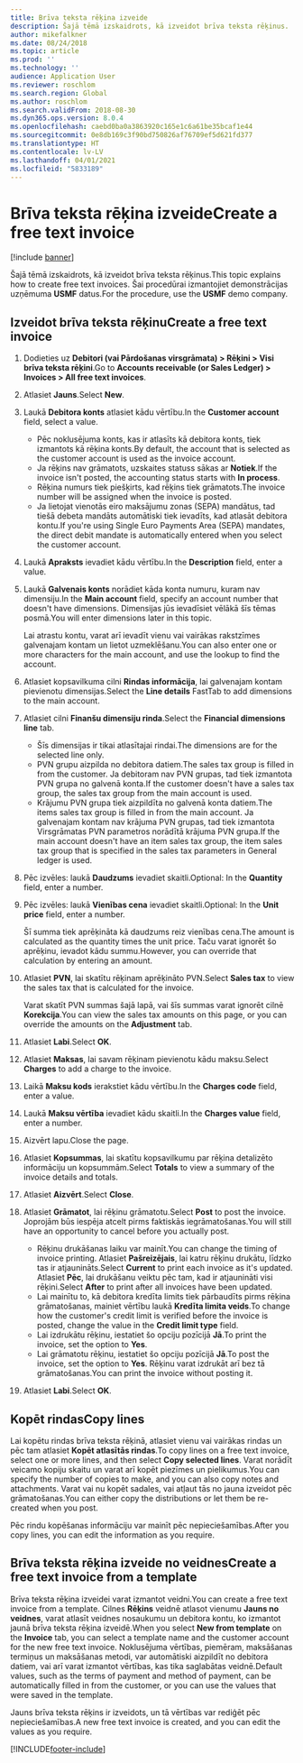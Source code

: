 ```yaml
---
title: Brīva teksta rēķina izveide
description: Šajā tēmā izskaidrots, kā izveidot brīva teksta rēķinus.
author: mikefalkner
ms.date: 08/24/2018
ms.topic: article
ms.prod: ''
ms.technology: ''
audience: Application User
ms.reviewer: roschlom
ms.search.region: Global
ms.author: roschlom
ms.search.validFrom: 2018-08-30
ms.dyn365.ops.version: 8.0.4
ms.openlocfilehash: caebd0ba0a3863920c165e1c6a61be35bcaf1e44
ms.sourcegitcommit: 0e8db169c3f90bd750826af76709ef5d621fd377
ms.translationtype: HT
ms.contentlocale: lv-LV
ms.lasthandoff: 04/01/2021
ms.locfileid: "5833189"
---
```

# <a name="create-a-free-text-invoice"></a><span data-ttu-id="a7b74-103">Brīva teksta rēķina izveide</span><span class="sxs-lookup"><span data-stu-id="a7b74-103">Create a free text invoice</span></span>

[!include [banner](../includes/banner.md)]

<span data-ttu-id="a7b74-104">Šajā tēmā izskaidrots, kā izveidot brīva teksta rēķinus.</span><span class="sxs-lookup"><span data-stu-id="a7b74-104">This topic explains how to create free text invoices.</span></span> <span data-ttu-id="a7b74-105">Šai procedūrai izmantojiet demonstrācijas uzņēmuma **USMF** datus.</span><span class="sxs-lookup"><span data-stu-id="a7b74-105">For the procedure, use the **USMF** demo company.</span></span>

## <a name="create-a-free-text-invoice"></a><span data-ttu-id="a7b74-106">Izveidot brīva teksta rēķinu</span><span class="sxs-lookup"><span data-stu-id="a7b74-106">Create a free text invoice</span></span>

1. <span data-ttu-id="a7b74-107">Dodieties uz **Debitori (vai Pārdošanas virsgrāmata) \> Rēķini \> Visi brīva teksta rēķini**.</span><span class="sxs-lookup"><span data-stu-id="a7b74-107">Go to **Accounts receivable (or Sales Ledger) \> Invoices \> All free text invoices**.</span></span>
2. <span data-ttu-id="a7b74-108">Atlasiet **Jauns**.</span><span class="sxs-lookup"><span data-stu-id="a7b74-108">Select **New**.</span></span>
3. <span data-ttu-id="a7b74-109">Laukā **Debitora konts** atlasiet kādu vērtību.</span><span class="sxs-lookup"><span data-stu-id="a7b74-109">In the **Customer account** field, select a value.</span></span>

    * <span data-ttu-id="a7b74-110">Pēc noklusējuma konts, kas ir atlasīts kā debitora konts, tiek izmantots kā rēķina konts.</span><span class="sxs-lookup"><span data-stu-id="a7b74-110">By default, the account that is selected as the customer account is used as the invoice account.</span></span>
    * <span data-ttu-id="a7b74-111">Ja rēķins nav grāmatots, uzskaites statuss sākas ar **Notiek**.</span><span class="sxs-lookup"><span data-stu-id="a7b74-111">If the invoice isn't posted, the accounting status starts with **In process**.</span></span>
    * <span data-ttu-id="a7b74-112">Rēķina numurs tiek piešķirts, kad rēķins tiek grāmatots.</span><span class="sxs-lookup"><span data-stu-id="a7b74-112">The invoice number will be assigned when the invoice is posted.</span></span>
    * <span data-ttu-id="a7b74-113">Ja lietojat vienotās eiro maksājumu zonas (SEPA) mandātus, tad tiešā debeta mandāts automātiski tiek ievadīts, kad atlasāt debitora kontu.</span><span class="sxs-lookup"><span data-stu-id="a7b74-113">If you're using Single Euro Payments Area (SEPA) mandates, the direct debit mandate is automatically entered when you select the customer account.</span></span>

4. <span data-ttu-id="a7b74-114">Laukā **Apraksts** ievadiet kādu vērtību.</span><span class="sxs-lookup"><span data-stu-id="a7b74-114">In the **Description** field, enter a value.</span></span>
5. <span data-ttu-id="a7b74-115">Laukā **Galvenais konts** norādiet kāda konta numuru, kuram nav dimensiju.</span><span class="sxs-lookup"><span data-stu-id="a7b74-115">In the **Main account** field, specify an account number that doesn't have dimensions.</span></span> <span data-ttu-id="a7b74-116">Dimensijas jūs ievadīsiet vēlākā šīs tēmas posmā.</span><span class="sxs-lookup"><span data-stu-id="a7b74-116">You will enter dimensions later in this topic.</span></span>

    <span data-ttu-id="a7b74-117">Lai atrastu kontu, varat arī ievadīt vienu vai vairākas rakstzīmes galvenajam kontam un lietot uzmeklēšanu.</span><span class="sxs-lookup"><span data-stu-id="a7b74-117">You can also enter one or more characters for the main account, and use the lookup to find the account.</span></span>

6. <span data-ttu-id="a7b74-118">Atlasiet kopsavilkuma cilni **Rindas informācija**, lai galvenajam kontam pievienotu dimensijas.</span><span class="sxs-lookup"><span data-stu-id="a7b74-118">Select the **Line details** FastTab to add dimensions to the main account.</span></span>
7. <span data-ttu-id="a7b74-119">Atlasiet cilni **Finanšu dimensiju rinda**.</span><span class="sxs-lookup"><span data-stu-id="a7b74-119">Select the **Financial dimensions line** tab.</span></span>

    * <span data-ttu-id="a7b74-120">Šīs dimensijas ir tikai atlasītajai rindai.</span><span class="sxs-lookup"><span data-stu-id="a7b74-120">The dimensions are for the selected line only.</span></span>
    * <span data-ttu-id="a7b74-121">PVN grupu aizpilda no debitora datiem.</span><span class="sxs-lookup"><span data-stu-id="a7b74-121">The sales tax group is filled in from the customer.</span></span> <span data-ttu-id="a7b74-122">Ja debitoram nav PVN grupas, tad tiek izmantota PVN grupa no galvenā konta.</span><span class="sxs-lookup"><span data-stu-id="a7b74-122">If the customer doesn't have a sales tax group, the sales tax group from the main account is used.</span></span>
    * <span data-ttu-id="a7b74-123">Krājumu PVN grupa tiek aizpildīta no galvenā konta datiem.</span><span class="sxs-lookup"><span data-stu-id="a7b74-123">The items sales tax group is filled in from the main account.</span></span> <span data-ttu-id="a7b74-124">Ja galvenajam kontam nav krājuma PVN grupas, tad tiek izmantota Virsgrāmatas PVN parametros norādītā krājuma PVN grupa.</span><span class="sxs-lookup"><span data-stu-id="a7b74-124">If the main account doesn't have an item sales tax group, the item sales tax group that is specified in the sales tax parameters in General ledger is used.</span></span>

8. <span data-ttu-id="a7b74-125">Pēc izvēles: laukā **Daudzums** ievadiet skaitli.</span><span class="sxs-lookup"><span data-stu-id="a7b74-125">Optional: In the **Quantity** field, enter a number.</span></span>
9. <span data-ttu-id="a7b74-126">Pēc izvēles: laukā **Vienības cena** ievadiet skaitli.</span><span class="sxs-lookup"><span data-stu-id="a7b74-126">Optional: In the **Unit price** field, enter a number.</span></span>

    <span data-ttu-id="a7b74-127">Šī summa tiek aprēķināta kā daudzums reiz vienības cena.</span><span class="sxs-lookup"><span data-stu-id="a7b74-127">The amount is calculated as the quantity times the unit price.</span></span> <span data-ttu-id="a7b74-128">Taču varat ignorēt šo aprēķinu, ievadot kādu summu.</span><span class="sxs-lookup"><span data-stu-id="a7b74-128">However, you can override that calculation by entering an amount.</span></span>

10. <span data-ttu-id="a7b74-129">Atlasiet **PVN**, lai skatītu rēķinam aprēķināto PVN.</span><span class="sxs-lookup"><span data-stu-id="a7b74-129">Select **Sales tax** to view the sales tax that is calculated for the invoice.</span></span>

    <span data-ttu-id="a7b74-130">Varat skatīt PVN summas šajā lapā, vai šīs summas varat ignorēt cilnē **Korekcija**.</span><span class="sxs-lookup"><span data-stu-id="a7b74-130">You can view the sales tax amounts on this page, or you can override the amounts on the **Adjustment** tab.</span></span>

11. <span data-ttu-id="a7b74-131">Atlasiet **Labi**.</span><span class="sxs-lookup"><span data-stu-id="a7b74-131">Select **OK**.</span></span>
12. <span data-ttu-id="a7b74-132">Atlasiet **Maksas**, lai savam rēķinam pievienotu kādu maksu.</span><span class="sxs-lookup"><span data-stu-id="a7b74-132">Select **Charges** to add a charge to the invoice.</span></span>
13. <span data-ttu-id="a7b74-133">Laikā **Maksu kods** ierakstiet kādu vērtību.</span><span class="sxs-lookup"><span data-stu-id="a7b74-133">In the **Charges code** field, enter a value.</span></span>
14. <span data-ttu-id="a7b74-134">Laukā **Maksu vērtība** ievadiet kādu skaitli.</span><span class="sxs-lookup"><span data-stu-id="a7b74-134">In the **Charges value** field, enter a number.</span></span>
15. <span data-ttu-id="a7b74-135">Aizvērt lapu.</span><span class="sxs-lookup"><span data-stu-id="a7b74-135">Close the page.</span></span>
16. <span data-ttu-id="a7b74-136">Atlasiet **Kopsummas**, lai skatītu kopsavilkumu par rēķina detalizēto informāciju un kopsummām.</span><span class="sxs-lookup"><span data-stu-id="a7b74-136">Select **Totals** to view a summary of the invoice details and totals.</span></span>
17. <span data-ttu-id="a7b74-137">Atlasiet **Aizvērt**.</span><span class="sxs-lookup"><span data-stu-id="a7b74-137">Select **Close**.</span></span>
18. <span data-ttu-id="a7b74-138">Atlasiet **Grāmatot**, lai rēķinu grāmatotu.</span><span class="sxs-lookup"><span data-stu-id="a7b74-138">Select **Post** to post the invoice.</span></span> <span data-ttu-id="a7b74-139">Joprojām būs iespēja atcelt pirms faktiskās iegrāmatošanas.</span><span class="sxs-lookup"><span data-stu-id="a7b74-139">You will still have an opportunity to cancel before you actually post.</span></span>

    * <span data-ttu-id="a7b74-140">Rēķinu drukāšanas laiku var mainīt.</span><span class="sxs-lookup"><span data-stu-id="a7b74-140">You can change the timing of invoice printing.</span></span> <span data-ttu-id="a7b74-141">Atlasiet **Pašreizējais**, lai katru rēķinu drukātu, līdzko tas ir atjaunināts.</span><span class="sxs-lookup"><span data-stu-id="a7b74-141">Select **Current** to print each invoice as it's updated.</span></span> <span data-ttu-id="a7b74-142">Atlasiet **Pēc**, lai drukāšanu veiktu pēc tam, kad ir atjaunināti visi rēķini.</span><span class="sxs-lookup"><span data-stu-id="a7b74-142">Select **After** to print after all invoices have been updated.</span></span>
    * <span data-ttu-id="a7b74-143">Lai mainītu to, kā debitora kredīta limits tiek pārbaudīts pirms rēķina grāmatošanas, mainiet vērtību laukā **Kredīta limita veids**.</span><span class="sxs-lookup"><span data-stu-id="a7b74-143">To change how the customer's credit limit is verified before the invoice is posted, change the value in the **Credit limit type** field.</span></span>
    * <span data-ttu-id="a7b74-144">Lai izdrukātu rēķinu, iestatiet šo opciju pozīcijā **Jā**.</span><span class="sxs-lookup"><span data-stu-id="a7b74-144">To print the invoice, set the option to **Yes**.</span></span>
    * <span data-ttu-id="a7b74-145">Lai grāmatotu rēķinu, iestatiet šo opciju pozīcijā **Jā**.</span><span class="sxs-lookup"><span data-stu-id="a7b74-145">To post the invoice, set the option to **Yes**.</span></span> <span data-ttu-id="a7b74-146">Rēķinu varat izdrukāt arī bez tā grāmatošanas.</span><span class="sxs-lookup"><span data-stu-id="a7b74-146">You can print the invoice without posting it.</span></span>

19. <span data-ttu-id="a7b74-147">Atlasiet **Labi**.</span><span class="sxs-lookup"><span data-stu-id="a7b74-147">Select **OK**.</span></span>

## <a name="copy-lines"></a><span data-ttu-id="a7b74-148">Kopēt rindas</span><span class="sxs-lookup"><span data-stu-id="a7b74-148">Copy lines</span></span>
<span data-ttu-id="a7b74-149">Lai kopētu rindas brīva teksta rēķinā, atlasiet vienu vai vairākas rindas un pēc tam atlasiet **Kopēt atlasītās rindas**.</span><span class="sxs-lookup"><span data-stu-id="a7b74-149">To copy lines on a free text invoice, select one or more lines, and then select **Copy selected lines**.</span></span> <span data-ttu-id="a7b74-150">Varat norādīt veicamo kopiju skaitu un varat arī kopēt piezīmes un pielikumus.</span><span class="sxs-lookup"><span data-stu-id="a7b74-150">You can specify the number of copies to make, and you can also copy notes and attachments.</span></span> <span data-ttu-id="a7b74-151">Varat vai nu kopēt sadales, vai atļaut tās no jauna izveidot pēc grāmatošanas.</span><span class="sxs-lookup"><span data-stu-id="a7b74-151">You can either copy the distributions or let them be re-created when you post.</span></span>

<span data-ttu-id="a7b74-152">Pēc rindu kopēšanas informāciju var mainīt pēc nepieciešamības.</span><span class="sxs-lookup"><span data-stu-id="a7b74-152">After you copy lines, you can edit the information as you require.</span></span>

## <a name="create-a-free-text-invoice-from-a-template"></a><span data-ttu-id="a7b74-153">Brīva teksta rēķina izveide no veidnes</span><span class="sxs-lookup"><span data-stu-id="a7b74-153">Create a free text invoice from a template</span></span>
<span data-ttu-id="a7b74-154">Brīva teksta rēķina izveidei varat izmantot veidni.</span><span class="sxs-lookup"><span data-stu-id="a7b74-154">You can create a free text invoice from a template.</span></span> <span data-ttu-id="a7b74-155">Cilnes **Rēķins** veidnē atlasot vienumu **Jauns no veidnes**, varat atlasīt veidnes nosaukumu un debitora kontu, ko izmantot jaunā brīva teksta rēķina izveidē.</span><span class="sxs-lookup"><span data-stu-id="a7b74-155">When you select **New from template** on the **Invoice** tab, you can select a template name and the customer account for the new free text invoice.</span></span> <span data-ttu-id="a7b74-156">Noklusējuma vērtības, piemēram, maksāšanas termiņus un maksāšanas metodi, var automātiski aizpildīt no debitora datiem, vai arī varat izmantot vērtības, kas tika saglabātas veidnē.</span><span class="sxs-lookup"><span data-stu-id="a7b74-156">Default values, such as the terms of payment and method of payment, can be automatically filled in from the customer, or you can use the values that were saved in the template.</span></span>

<span data-ttu-id="a7b74-157">Jauns brīva teksta rēķins ir izveidots, un tā vērtības var rediģēt pēc nepieciešamības.</span><span class="sxs-lookup"><span data-stu-id="a7b74-157">A new free text invoice is created, and you can edit the values as you require.</span></span>


[!INCLUDE[footer-include](../../includes/footer-banner.md)]